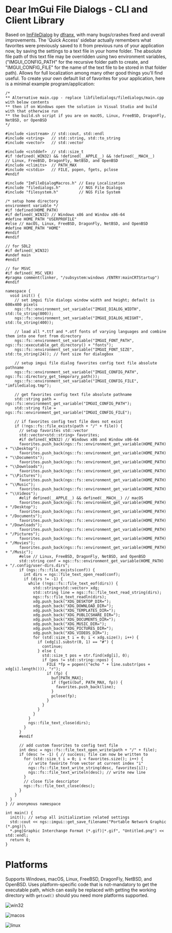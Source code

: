 # Dear ImGui File Dialogs - CLI and Client Library

Based on [ImFileDialog](https://github.com/dfranx/ImFileDialog) by [dfranx](https://github.com/dfranx), with many bugs/crashes fixed and overall improvements. The 'Quick Access' sidebar actually remembers what favorites were previously saved to it from previous runs of your application now, by saving the settings to a text file in your home folder. The absolute file path of this text file may be overridden using two environment variables, ("IMGUI_CONFIG_PATH" for the recursive folder path to create, and "IMGUI_CONFIG_FILE" for the name of the text file to be stored in that folder path). Allows for full localization among many other good things you'll find useful. To create your own default list of favorites for your application, here is a minimal example program/application:

    /*
    ** Alternative main.cpp - replace libfiledialogs/filedialogs/main.cpp with below contents
    ** then if on Windows open the solution in Visual Studio and build with that otherwise run 
    ** the build.sh script if you are on macOS, Linux, FreeBSD, DragonFly, NetBSD, or OpenBSD
    */

    #include <iostream> // std::cout, std::endl
    #include <string>   // std::string, std::to_string
    #include <vector>   // std::vector
    
    #include <cstddef>  // std::size_t
    #if !defined(_WIN32) && !defined(__APPLE__) && !defined(__MACH__)
    // Linux, FreeBSD, DragonFly, NetBSD, and OpenBSD
    #include <climits>  // PATH_MAX
    #include <cstdio>   // FILE, popen, fgets, pclose
    #endif
    
    #include "ImFileDialogMacros.h" // Easy Localization
    #include "filedialogs.h"        // NGS File Dialogs
    #include "filesystem.h"         // NGS File System

    /* setup home directory 
    environment variable */
    #if !defined(HOME_PATH)
    #if defined(_WIN32) // Windows x86 and Window x86-64
    #define HOME_PATH "USERPROFILE"
    #else // macOS, Linux, FreeBSD, DragonFly, NetBSD, and OpenBSD
    #define HOME_PATH "HOME"
    #endif
    #endif

    // for SDL2
    #if defined(_WIN32)
    #undef main
    #endif

    // for MSVC
    #if defined(_MSC_VER)
    #pragma comment(linker, "/subsystem:windows /ENTRY:mainCRTStartup")
    #endif
    
    namespace {
      void init() {
        // set imgui file dialogs window width and height; default is 600x400 pixels
        ngs::fs::environment_set_variable("IMGUI_DIALOG_WIDTH", std::to_string(800));
        ngs::fs::environment_set_variable("IMGUI_DIALOG_HEIGHT", std::to_string(400));
        
        // load all *.ttf and *.otf fonts of varying languages and combine them into one font from directory
        ngs::fs::environment_set_variable("IMGUI_FONT_PATH", ngs::fs::executable_get_directory() + "fonts");
        ngs::fs::environment_set_variable("IMGUI_FONT_SIZE", std::to_string(24)); // font size for dialogbox
    
        // setup imgui file dialog favorites config text file absolute pathname
        ngs::fs::environment_set_variable("IMGUI_CONFIG_PATH", ngs::fs::directory_get_temporary_path());
        ngs::fs::environment_set_variable("IMGUI_CONFIG_FILE", "imfiledialog.tmp");
        
        // get favorites config text file absolute pathname
        std::string path = ngs::fs::environment_get_variable("IMGUI_CONFIG_PATH");
        std::string file = ngs::fs::environment_get_variable("IMGUI_CONFIG_FILE");
        
        // if favorites config text file does not exist
        if (!ngs::fs::file_exists(path + "/" + file)) {
          // setup favorites std::vector
          std::vector<std::string> favorites;
          #if defined(_WIN32) // Windows x86 and Window x86-64
          favorites.push_back(ngs::fs::environment_get_variable(HOME_PATH) + "\\Desktop");
          favorites.push_back(ngs::fs::environment_get_variable(HOME_PATH) + "\\Documents");
          favorites.push_back(ngs::fs::environment_get_variable(HOME_PATH) + "\\Downloads");
          favorites.push_back(ngs::fs::environment_get_variable(HOME_PATH) + "\\Pictures");
          favorites.push_back(ngs::fs::environment_get_variable(HOME_PATH) + "\\Music");
          favorites.push_back(ngs::fs::environment_get_variable(HOME_PATH) + "\\Videos");
          #elif defined(__APPLE__) && defined(__MACH__) // macOS
          favorites.push_back(ngs::fs::environment_get_variable(HOME_PATH) + "/Desktop");
          favorites.push_back(ngs::fs::environment_get_variable(HOME_PATH) + "/Documents");
          favorites.push_back(ngs::fs::environment_get_variable(HOME_PATH) + "/Downloads");
          favorites.push_back(ngs::fs::environment_get_variable(HOME_PATH) + "/Pictures");
          favorites.push_back(ngs::fs::environment_get_variable(HOME_PATH) + "/Movies");
          favorites.push_back(ngs::fs::environment_get_variable(HOME_PATH) + "/Music");
          #else // Linux, FreeBSD, DragonFly, NetBSD, and OpenBSD
          std::string conf = ngs::fs::environment_get_variable(HOME_PATH) + "/.config/user-dirs.dirs";
          if (ngs::fs::file_exists(conf)) {
            int dirs = ngs::file_text_open_read(conf);
            if (dirs != -1) {
              while (!ngs::fs::file_text_eof(dirs)) {
                std::string<std::vector> xdg;
                std::string line = ngs::fs::file_text_read_string(dirs);
                ngs::fs::file_text_readln(dirs);
                xdg.push_back("XDG_DESKTOP_DIR=");
                xdg.push_back("XDG_DOWNLOAD_DIR=");
                xdg.push_back("XDG_TEMPLATES_DIR=");
                xdg.push_back("XDG_PUBLICSHARE_DIR=");
                xdg.push_back("XDG_DOCUMENTS_DIR=");
                xdg.push_back("XDG_MUSIC_DIR=");
                xdg.push_back("XDG_PICTURES_DIR=");
                xdg.push_back("XDG_VIDEOS_DIR=");
                for (std::size_t i = 0; i < xdg.size(); i++) {
                  if (xdg[i].substr(0, 1) == "#") { 
                    continue; 
                  } else {
                    std::size_t pos = str.find(xdg[i], 0);
                    if (pos != std::string::npos) {
                      FILE *fp = popen(("echo " + line.substr(pos + xdg[i].length())), "r");
                      if (fp) {
                        buf[PATH_MAX];
                        if (fgets(buf, PATH_MAX, fp)) {
                          favorites.push_back(line);
                        }
                        pclose(fp);
                      }
                    }
                  }
                }
              }
              ngs::file_text_close(dirs);
            }
          }
          #endif
        
          // add custom favorites to config text file
          int desc = ngs::fs::file_text_open_write(path + "/" + file);
          if (desc != -1) { // success; file can now be written to
            for (std::size_t i = 0; i < favorites.size(); i++) {
              // write favorite from vector at current index "i"
              ngs::fs::file_text_write_string(desc, favorites[i]);
              ngs::fs::file_text_writeln(desc); // write new line
            }
            // close file descriptor
            ngs::fs::file_text_close(desc);
          }
        }
      }
    } // anonymous namespace
    
    int main() {
      init(); // setup all initialization related settings
      std::cout << ngs::imgui::get_save_filename("Portable Network Graphic (*.png)|\
      *.png|Graphic Interchange Format (*.gif)|*.gif", "Untitled.png") << std::endl;
      return 0;
    }

# Platforms

Supports Windows, macOS, Linux, FreeBSD, DragonFly, NetBSD, and OpenBSD. Uses platform-specific code that is not-mandatory to get the executable path, which can easily be replaced with getting the working directory with `getcwd()` should you need more platforms supported. 

![win32](https://github.com/time-killer-games/filedialogs/blob/main/win32.png?raw=true)

![macos](https://github.com/time-killer-games/filedialogs/blob/main/macos.png?raw=true)

![linux](https://github.com/time-killer-games/filedialogs/blob/main/linux.png?raw=true)
